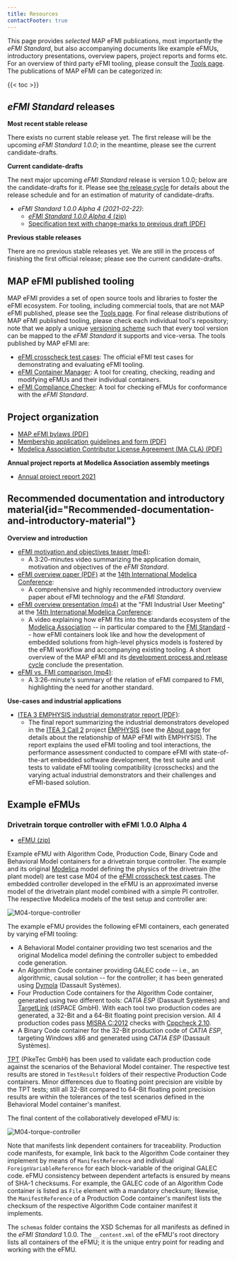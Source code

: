 ```yaml
---
title: Resources
contactFooter: true
---
```


This page provides _selected_ MAP eFMI publications, most importantly the _eFMI Standard_, but also accompanying documents like example eFMUs, introductory presentations, overview papers, project reports and forms etc. For an overview of third party eFMI tooling, please consult the [Tools page](/tools/). The publications of MAP eFMI can be categorized in:

{{< toc >}}
 
## _eFMI Standard_ releases

**Most recent stable release**

There exists no current stable release yet. The first release will be the upcoming _eFMI Standard 1.0.0_; in the meantime, please see the current candidate-drafts.

**Current candidate-drafts**

The next major upcoming _eFMI Standard_ release is version 1.0.0; below are the candidate-drafts for it. Please see [the release cycle](/standard/#release-cycle-and-versioning) for details about the release schedule and for an estimation of maturity of candidate-drafts.

 - _eFMI Standard 1.0.0 Alpha 4 (2021-02-22)_:
   - [_eFMI Standard 1.0.0 Alpha 4_ (zip)](/media/resources/eFMI-Standard-1.0.0-Alpha-4.zip)
   - [Specification text with change-marks to previous draft (PDF)](/media/resources/eFMI-Standard-1.0.0-Alpha-4-specification-text-changemarks.pdf)

**Previous stable releases**

There are no previous stable releases yet. We are still in the process of finishing the first official release; please see the current candidate-drafts.

## MAP eFMI published tooling

MAP eFMI provides a set of open source tools and libraries to foster the eFMI ecosystem. For tooling, including commercial tools, that are not MAP eFMI published, please see the [Tools page](/tools/). For final release distributions of MAP eFMI published tooling, please check each individual tool's repository; note that we apply a unique [versioning scheme](/standard/#versioning-scheme) such that every tool version can be mapped to the _eFMI Standard_ it supports and vice-versa. The tools published by MAP eFMI are:

 - [eFMI crosscheck test cases](https://github.com/modelica/efmi-testcases/releases): The official eFMI test cases for demonstrating and evaluating eFMI tooling. 
 - [eFMI Container Manager](https://github.com/modelica/efmi-containermanager/releases): A tool for creating, checking, reading and modifying eFMUs and their individual containers.
 - [eFMI Compliance Checker](https://github.com/modelica/efmi-compliancechecker/releases): A tool for checking eFMUs for conformance with the _eFMI Standard_. 

## Project organization

 - [MAP eFMI bylaws (PDF)](/media/resources/MAP-eFMI-bylaws.pdf)
 - [Membership application guidelines and form (PDF)](/media/resources/MAP-eFMI-application.pdf)
 - [Modelica Association Contributor License Agreement (MA CLA) (PDF)](/media/resources/Modelica-Association-CLA.pdf)

**Annual project reports at Modelica Association assembly meetings**

 - [Annual project report 2021](/media/resources/MAP-eFMI-annual-project-report-2021.pdf)
 
## Recommended documentation and introductory material{id="Recommended-documentation-and-introductory-material"}

**Overview and introduction**

 - [eFMI motivation and objectives teaser (mp4)](/media/resources/eFMI-Explained-in-4-Minutes.mp4):
   - A 3:20-minutes video summarizing the application domain, motivation and objectives of the _eFMI Standard_. 
 - [eFMI overview paper (PDF)](https://doi.org/10.3384/ecp2118157) at the [14th International Modelica Conference](https://2021.international.conference.modelica.org/):
   - A comprehensive and highly recommended introductory overview paper about eFMI technology and the _eFMI Standard_.
 - [eFMI overview presentation (mp4)](/media/resources/Modelica-Conference-2021-MAP-eFMI.mp4) at the "FMI Industrial User Meeting" at the [14th International Modelica Conference](https://2021.international.conference.modelica.org/):
   - A video explaining how eFMI fits into the standards ecosystem of the [Modelica Association](https://modelica.org/) -- in particular compared to the [FMI Standard](https://fmi-standard.org) -- how eFMI containers look like and how the development of embedded solutions from high-level physics models is fostered by the eFMI workflow and accompanying existing tooling. A short overview of the MAP eFMI and its [development process and release cycle](/standard/) conclude the presentation.
 - [eFMI vs. FMI comparison (mp4)](/media/resources/eFMI-vs-FMI.mp4):
   - A 3:26-minute's summary of the relation of eFMI compared to FMI, highlighting the need for another standard. 
 
**Use-cases and industrial applications**

 - [ITEA 3 EMPHYSIS industrial demonstrator report (PDF)](/media/resources/emphysis-public-demonstrator-summary.pdf):
   - The final report summarizing the industrial demonstrators developed in the [ITEA 3 Call 2](https://itea4.org/) project [EMPHYSIS](https://itea4.org/project/emphysis.html) (see the [About page](/about/#project-history) for details about the relationship of MAP eFMI with EMPHYSIS). The report explains the used eFMI tooling and tool interactions, the performance assessment conducted to compare eFMI with state-of-the-art embedded software development, the test suite and unit tests to validate eFMI tooling compatibility (crosschecks) and the varying actual industrial demonstrators and their challenges and eFMI-based solution. 

## Example eFMUs

### Drivetrain torque controller with eFMI 1.0.0 Alpha 4

 - [eFMU (zip)](/media/resources/M04-example-eFMU-for-eFMI-1-0-0-Alpha-4.zip)

Example eFMU with Algorithm Code, Production Code, Binary Code and Behavioral Model containers for a drivetrain torque controller. The example and its original [Modelica](https://modelica.org/modelicalanguage.html) model defining the physics of the drivetrain (the plant model) are test case M04 of the [eFMI crosscheck test cases](https://github.com/modelica/efmi-testcases). The embedded controller developed in the eFMU is an approximated inverse model of the drivetrain plant model combined with a simple PI controller. The respective Modelica models of the test setup and controller are:

![M04-torque-controller](/media/resources/M04-example-scenario.png)

The example eFMU provides the following eFMI containers, each generated by varying eFMI tooling:

 - A Behavioral Model container providing two test scenarios and the original Modelica model defining the controller subject to embedded code generation.
 - An Algorithm Code container providing GALEC code -- i.e., an algorithmic, causal solution -- for the controller; it has been generated using [Dymola](https://www.3ds.com/products-services/catia/products/dymola/) (Dassault Systèmes).
 - Four Production Code containers for the Algorithm Code container, generated using two different tools: _CATIA ESP_ (Dassault Systèmes) and [TargetLink](https://www.dspace.com/en/pub/home/products/sw/pcgs/targetlink.cfm#180_25805) (dSPACE GmbH). With each tool two production codes are generated, a 32-Bit and a 64-Bit floating point precision version. All 4 production codes pass [MISRA C:2012](https://www.misra.org.uk/) checks with [Cppcheck 2.10](https://cppcheck.sourceforge.io/).
 - A Binary Code container for the 32-Bit production code of _CATIA ESP_, targeting Windows x86 and generated using _CATIA ESP_ (Dassault Systèmes).

[TPT](https://piketec.com/tpt/) (PikeTec GmbH) has been used to validate each production code against the scenarios of the Behavioral Model container. The respective test results are stored in `TestResult` folders of their respective Production Code containers. Minor differences due to floating point precision are visible by the TPT tests; still all 32-Bit compared to 64-Bit floating point precision results are within the tolerances of the test scenarios defined in the Behavioral Model container's manifest.

The final content of the collaboratively developed eFMU is:

![M04-torque-controller](/media/resources/M04-example-eFMU-content.png)

Note that manifests link dependent containers for traceability. Production code manifests, for example, link back to the Algorithm Code container they implement by means of `ManifestReference` and individual `ForeignVariableReference` for each block-variable of the original GALEC code. eFMU consistency between dependent artefacts is ensured by means of SHA-1 checksums. For example, the GALEC code of an Algorithm Code container is listed as `File` element with a mandatory checksum; likewise, the `ManifestReference` of a Production Code container's manifest lists the checksum of the respective Algorithm Code container manifest it implements.

The `schemas` folder contains the XSD Schemas for all manifests as defined in the _eFMI Standard_ 1.0.0. The `__content.xml` of the eFMU's root directory lists all containers of the eFMU; it is the unique entry point for reading and working with the eFMU. 
